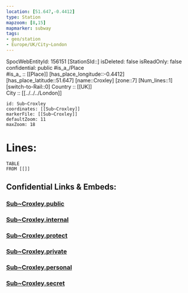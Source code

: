 ```yaml
---
location: [51.647,-0.4412] 
type: Station 
mapzoom: [8,15] 
mapmarker: subway 
tags:
- geo/station
- Europe/UK/City~London
---
```

SpocWebEntityId: 156151
[StationSId::] 
isDeleted: false
isReadOnly: false
confidential: public
#is_a_/Place  
#is_a_ :: [[Place]] 
[has_place_longitude::-0.4412] 
[has_place_latitude::51.647] 
[name::Croxley] 
[zone::7] 
[Num_lines::1] 
[switch-to-Rail::0] 
Country :: [[UK]]  
City :: [[../../../London]]  


```leaflet
id: Sub~Croxley
coordinates: [[Sub~Croxley]] 
markerFile: [[Sub~Croxley]] 
defaultZoom: 11 
maxZoom: 18
```


# Lines: 
```dataview
TABLE 
FROM [[]] 
```


## Confidential Links & Embeds: 

### [Sub~Croxley.public](/_public/\Earth\Continent\Europe\Europe~North\UK\England\Regions~England\London,Greater\cities~GreaterLondon\Underground\StationSub~Croxley.public.md) 

### [Sub~Croxley.internal](/_internal/\Earth\Continent\Europe\Europe~North\UK\England\Regions~England\London,Greater\cities~GreaterLondon\Underground\StationSub~Croxley.internal.md) 

### [Sub~Croxley.protect](/_protect/\Earth\Continent\Europe\Europe~North\UK\England\Regions~England\London,Greater\cities~GreaterLondon\Underground\StationSub~Croxley.protect.md) 

### [Sub~Croxley.private](/_private/\Earth\Continent\Europe\Europe~North\UK\England\Regions~England\London,Greater\cities~GreaterLondon\Underground\StationSub~Croxley.private.md) 

### [Sub~Croxley.personal](/_personal/\Earth\Continent\Europe\Europe~North\UK\England\Regions~England\London,Greater\cities~GreaterLondon\Underground\StationSub~Croxley.personal.md) 

### [Sub~Croxley.secret](/_secret/\Earth\Continent\Europe\Europe~North\UK\England\Regions~England\London,Greater\cities~GreaterLondon\Underground\StationSub~Croxley.secret.md)

